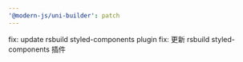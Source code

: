 ```yaml
---
'@modern-js/uni-builder': patch
---
```


fix: update rsbuild styled-components plugin
fix: 更新 rsbuild styled-components 插件

